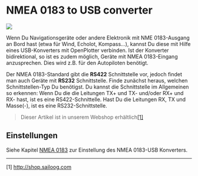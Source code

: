# NMEA 0183 to USB converter

![](../en/rs422.png)

Wenn Du Navigationsgeräte oder andere Elektronik mit NME 0183-Ausgang an Bord hast (etwa für Wind, Echolot, Kompass...), kannst Du diese mit Hilfe eines USB-Konverters mit OpenPlotter verbinden. Ist der Konverter bidirektional, so ist es zudem möglich, Geräte mit NMEA 0183-Eingang anzusprechen. Dies wird z.B. für den Autopiloten benötigt.

Der NMEA 0183-Standard gibt die **RS422** Schnittstelle vor, jedoch findet man auch Geräte mit **RS232** Schnittstelle. Finde zunächst heraus, welchen Schnittstellen-Typ Du benötigst.
Du kannst die Schnittstelle im Allgemeinen so erkennen: Wenn Du die die Leitungen TX+ und TX- und/oder RX+ und RX- hast, ist es eine RS422-Schnittelle. Hast Du die Leitungen RX, TX und Masse(-), ist es eine RS232-Schnittstelle.

>Dieser Artikel ist in unserem Webshop erhältlich[[1]](http://shop.sailoog.com)

## Einstellungen

Siehe Kapitel [NMEA 0183](/nmea-0183.md) zur Einstellung des NMEA 0183-USB Konverters.

---

[1] http://shop.sailoog.com

